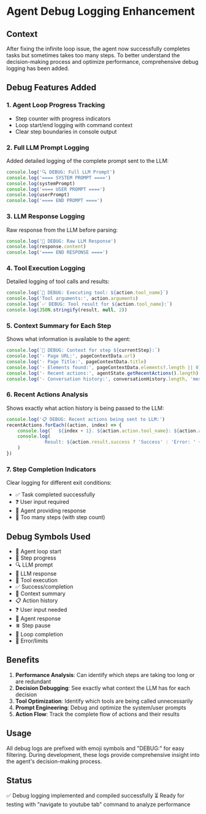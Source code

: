 # Agent Debug Logging Enhancement

## Context

After fixing the infinite loop issue, the agent now successfully completes tasks but sometimes takes too many steps. To better understand the decision-making process and optimize performance, comprehensive debug logging has been added.

## Debug Features Added

### 1. Agent Loop Progress Tracking

- Step counter with progress indicators
- Loop start/end logging with command context
- Clear step boundaries in console output

### 2. Full LLM Prompt Logging

Added detailed logging of the complete prompt sent to the LLM:

```typescript
console.log('🔍 DEBUG: Full LLM Prompt')
console.log('==== SYSTEM PROMPT ====')
console.log(systemPrompt)
console.log('==== USER PROMPT ====')
console.log(userPrompt)
console.log('==== END PROMPT ====')
```

### 3. LLM Response Logging

Raw response from the LLM before parsing:

```typescript
console.log('🤖 DEBUG: Raw LLM Response')
console.log(response.content)
console.log('==== END RESPONSE ====')
```

### 4. Tool Execution Logging

Detailed logging of tool calls and results:

```typescript
console.log(`🔧 DEBUG: Executing tool: ${action.tool_name}`)
console.log('Tool arguments:', action.arguments)
console.log(`✅ DEBUG: Tool result for ${action.tool_name}:`)
console.log(JSON.stringify(result, null, 2))
```

### 5. Context Summary for Each Step

Shows what information is available to the agent:

```typescript
console.log(`📝 DEBUG: Context for step ${currentStep}:`)
console.log('- Page URL:', pageContextData.url)
console.log('- Page Title:', pageContextData.title)
console.log('- Elements found:', pageContextData.elements?.length || 0)
console.log('- Recent actions:', agentState.getRecentActions().length)
console.log('- Conversation history:', conversationHistory.length, 'messages')
```

### 6. Recent Actions Analysis

Shows exactly what action history is being passed to the LLM:

```typescript
console.log('📋 DEBUG: Recent actions being sent to LLM:')
recentActions.forEach((action, index) => {
    console.log(`  ${index + 1}. ${action.action.tool_name}: ${action.action.reasoning}`)
    console.log(
        `     Result: ${action.result.success ? 'Success' : 'Error: ' + action.result.error}`
    )
})
```

### 7. Step Completion Indicators

Clear logging for different exit conditions:

- ✅ Task completed successfully
- ❓ User input required
- 💬 Agent providing response
- 🚫 Too many steps (with step count)

## Debug Symbols Used

- 🚀 Agent loop start
- 📍 Step progress
- 🔍 LLM prompt
- 🤖 LLM response
- 🔧 Tool execution
- ✅ Success/completion
- 📝 Context summary
- 📋 Action history
- ❓ User input needed
- 💬 Agent response
- ⏸️ Step pause
- 🏁 Loop completion
- 🚫 Error/limits

## Benefits

1. **Performance Analysis**: Can identify which steps are taking too long or are redundant
2. **Decision Debugging**: See exactly what context the LLM has for each decision
3. **Tool Optimization**: Identify which tools are being called unnecessarily
4. **Prompt Engineering**: Debug and optimize the system/user prompts
5. **Action Flow**: Track the complete flow of actions and their results

## Usage

All debug logs are prefixed with emoji symbols and "DEBUG:" for easy filtering. During development, these logs provide comprehensive insight into the agent's decision-making process.

## Status

✅ Debug logging implemented and compiled successfully
⏳ Ready for testing with "navigate to youtube tab" command to analyze performance
